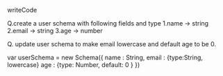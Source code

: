 writeCode

Q.create a user schema with following fields and type
1.name -> string
2.email -> string
3.age -> number

Q. update user schema to make email lowercase and default age to be 0.

var userSchema = new Schema({
  name : String,
  email : {type:String, lowercase}
  age : {type: Number, default: 0 }
})
